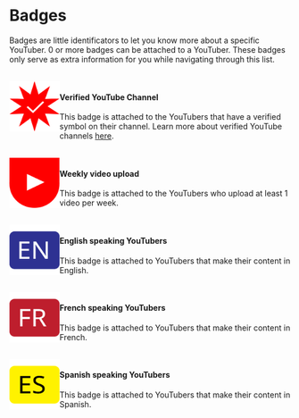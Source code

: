 # Badges
Badges are little identificators to let you know more about a specific YouTuber. 0 or more badges can be attached to a YouTuber. These badges only serve as extra information for you while navigating through this list.

<br/>

<img align="left" width="90px" height="90px" alt="Badge for verified YouTube channels" src="badge-verified.svg" title="Is a verified YouTube channel"/>

#### Verified YouTube Channel
This badge is attached to the YouTubers that have a verified symbol on their channel. Learn more about verified YouTube channels [here](https://support.google.com/youtube/answer/3046484?hl=en).

<br/>

<img align="left" width="90px" height="90px" alt="Badge for YouTubers that upload videos weekly" src="badge-weekly.svg" title="Uploads videos weekly"/>

#### Weekly video upload
This badge is attached to the YouTubers who upload at least 1 video per week.

<br/>

<img align="left" width="90px" height="90px" alt="Badge for English-speaking YouTubers" src="badge-en.svg" title="This YouTuber speaks English"/>

#### English speaking YouTubers
This badge is attached to YouTubers that make their content in English.

<br/>

<img align="left" width="90px" height="90px" alt="Badge for French-speaking YouTubers" src="badge-fr.svg" title="This YouTuber speaks French"/>

#### French speaking YouTubers
This badge is attached to YouTubers that make their content in French.

<br/>

<img align="left" width="90px" height="90px" alt="Badge for Spanish-speaking YouTubers" src="badge-es.svg" title="This YouTuber speaks Spanish"/>

#### Spanish speaking YouTubers
This badge is attached to YouTubers that make their content in Spanish.
